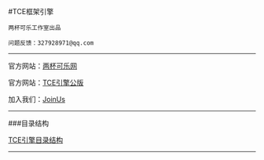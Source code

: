 #TCE框架引擎

`两杯可乐工作室出品`

`问题反馈：327928971@qq.com`

---

官方网站：[两杯可乐网](http://www.twocola.com)

官方网站：[TCE引擎公版](http://www.twocola.top)

加入我们：[JoinUs](http://www.twocola.com/messenger/index/join)

---

###目录结构

[TCE引擎目录结构](http://tce.twocola.com/tce/manual/structure)

---
